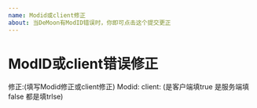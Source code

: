 ```yaml
---
name: Modid或client修正
about: 当DeMoon有ModID错误时，你即可点击这个提交更正
---
```

# ModID或client错误修正
修正:(填写Modid修正或client修正)
Modid:
client:
(是客户端填true 是服务端填false 都是填trlse)


